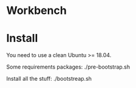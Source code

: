 # Workbench

# Install

You need to use a clean Ubuntu >= 18.04.

Some requirements packages:
./pre-bootstrap.sh

Install all the stuff:
./bootstreap.sh

